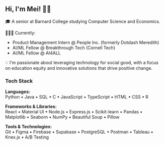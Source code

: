 ## Hi, I'm Mei! 👋🏼

🎓 A senior at Barnard College studying Computer Science and Economics.

👩🏻‍💻 Currently:
- Product Management Intern @ People Inc. (formerly Dotdash Meredith)
- AI/ML Fellow @ Breakthrough Tech (Cornell Tech)
- AI/ML Fellow @ AI4ALL

💡 I'm passionate about leveraging technology for social good, with a focus on education equity and innovative solutions that drive positive change.

### Tech Stack

**Languages:**  
Python • Java • SQL • C • JavaScript • TypeScript • HTML • CSS • R  

**Frameworks & Libraries:**  
React • Material UI • Node.js • Express.js • Scikit-learn • Pandas • Matplotlib • Seaborn • NumPy • Beautiful Soup • Pillow

**Tools & Technologies:**  
Git • Figma • Firebase • Supabase • PostgreSQL • Postman • Tableau • Knex.js • A/B Testing  
